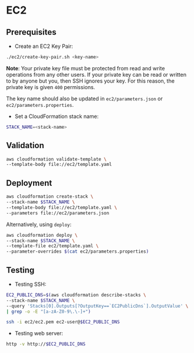 # EC2

## Prerequisites

* Create an EC2 Key Pair:

```bash
./ec2/create-key-pair.sh <key-name>
```

**Note**: Your private key file must be protected from read and write operations from any other users. If your private key can be read or written to by anyone but you, then SSH ignores your key. For this reason, the private key is given `400` permissions.

The key name should also be updated in `ec2/parameters.json` or `ec2/parameters.properties`.

* Set a CloudFormation stack name:

```bash
STACK_NAME=<stack-name>
```

## Validation

```bash
aws cloudformation validate-template \
--template-body file://ec2/template.yaml
```

## Deployment

```bash
aws cloudformation create-stack \
--stack-name $STACK_NAME \
--template-body file://ec2/template.yaml \
--parameters file://ec2/parameters.json
```

Alternatively, using `deploy`:

```bash
aws cloudformation deploy \
--stack-name $STACK_NAME \
--template-file ec2/template.yaml \
--parameter-overrides $(cat ec2/parameters.properties)
```

## Testing

* Testing SSH:

```bash
EC2_PUBLIC_DNS=$(aws cloudformation describe-stacks \
--stack-name $STACK_NAME \
--query 'Stacks[0].Outputs[?OutputKey==`EC2PublicDns`].OutputValue' \
| grep -o -E "[a-zA-Z0-9\.\-]+")
```

```bash
ssh -i ec2/ec2.pem ec2-user@$EC2_PUBLIC_DNS
```

* Testing web server:

```bash
http -v http://$EC2_PUBLIC_DNS
```
